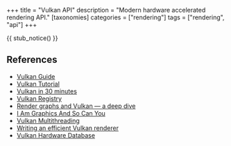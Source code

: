+++
title = "Vulkan API"
description = "Modern hardware accelerated rendering API."
[taxonomies]
categories = ["rendering"]
tags = ["rendering", "api"]
+++

{{ stub_notice() }}

## References

- [Vulkan Guide](https://vkguide.dev/)
- [Vulkan Tutorial](https://vulkan-tutorial.com/)
- [Vulkan in 30 minutes](https://renderdoc.org/vulkan-in-30-minutes.html)
- [Vulkan Registry](https://www.khronos.org/registry/vulkan/)
- [Render graphs and Vulkan — a deep dive](http://themaister.net/blog/2017/08/15/render-graphs-and-vulkan-a-deep-dive/)
- [I Am Graphics And So Can You](https://www.fasterthan.life/blog/2017/7/11/i-am-graphics-and-so-can-you-part-1)
- [Vulkan Multithreading](https://developer.nvidia.com/sites/default/files/akamai/gameworks/blog/munich/mschott_vulkan_multi_threading.pdf)
- [Writing an efficient Vulkan renderer](https://zeux.io/2020/02/27/writing-an-efficient-vulkan-renderer/)
- [Vulkan Hardware Database](https://vulkan.gpuinfo.org/)
